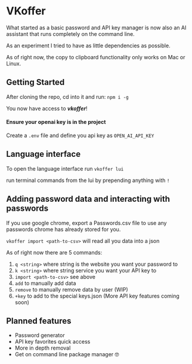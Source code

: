 # VKoffer
What started as a basic password and API key manager is now also an AI assistant that runs completely on the command line.

As an experiment I tried to have as little dependencies as possible.

As of right now, the copy to clipboard functionality only works on Mac or Linux.

## Getting Started
After cloning the repo, cd into it and run:
`npm i -g`

You now have access to ***vkoffer***!

#### Ensure your openai key is in the project
Create a `.env` file and define you api key as `OPEN_AI_API_KEY`

## Language interface
To open the language interface run `vkoffer lui`

run terminal commands from the lui by prepending anything with `!`

## Adding password data and interacting with passwords
If you use google chrome, export a Passwords.csv file to use any passwords chrome has already stored for you.

`vkoffer import <path-to-csv>` will read all you data into a json

As of right now there are 5 commands:
1. `q <string>` where string is the website you want your password to
2. `k <string>` where string service you want your API key to
2. `import <path-to-csv>` see above
3. `add` to manually add data
4. `remove` to manually remove data by user (WIP)
5. `+key` to add to the special keys.json (More API key features coming soon)

 
## Planned features
* Password generator
* API key favorites quick access
* More in depth removal
* Get on command line package manager 🤓
